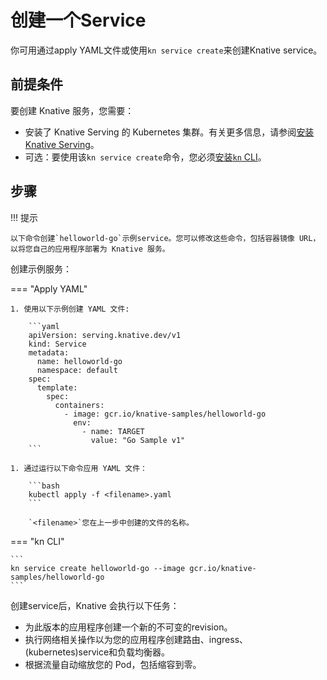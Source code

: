 # 创建一个Service

你可用通过apply YAML文件或使用`kn service create`来创建Knative service。

## 前提条件

要创建 Knative 服务，您需要：

* 安装了 Knative Serving 的 Kubernetes 集群。有关更多信息，请参阅[安装 Knative Serving](../../install/yaml-install/serving/install-serving-with-yaml.md)。
* 可选：要使用该`kn service create`命令，您必须[安装`kn` CLI]((../../install/client/configure-kn.md).)。

## 步骤

!!! 提示
    
    以下命令创建`helloworld-go`示例service。您可以修改这些命令，包括容器镜像 URL，以将您自己的应用程序部署为 Knative 服务。

创建示例服务：

=== "Apply YAML"

    1. 使用以下示例创建 YAML 文件:

        ```yaml
        apiVersion: serving.knative.dev/v1
        kind: Service
        metadata:
          name: helloworld-go
          namespace: default
        spec:
          template:
            spec:
              containers:
                - image: gcr.io/knative-samples/helloworld-go
                  env:
                    - name: TARGET
                      value: "Go Sample v1"
        ```

    1. 通过运行以下命令应用 YAML 文件：

        ```bash
        kubectl apply -f <filename>.yaml
        ```
        
        `<filename>`您在上一步中创建的文件的名称。

=== "kn CLI"

    ```
    kn service create helloworld-go --image gcr.io/knative-samples/helloworld-go
    ```

创建service后，Knative 会执行以下任务：

* 为此版本的应用程序创建一个新的不可变的revision。
* 执行网络相关操作以为您的应用程序创建路由、ingress、(kubernetes)service和负载均衡器。
* 根据流量自动缩放您的 Pod，包括缩容到零。
